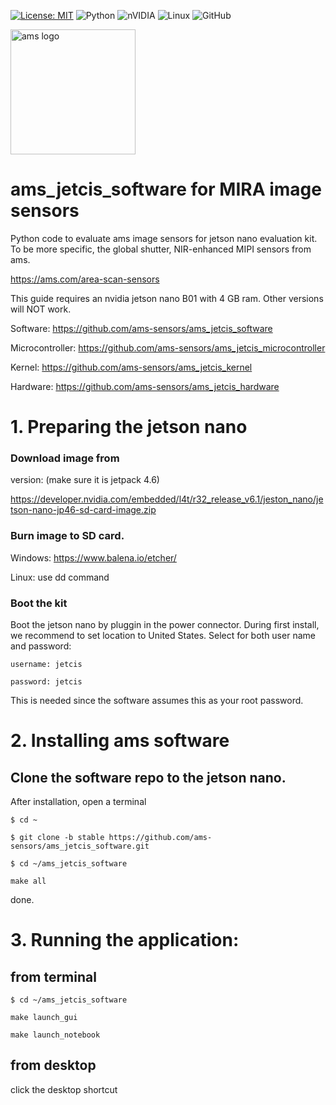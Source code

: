 [![License: MIT](https://img.shields.io/badge/License-MIT-yellow.svg?style=for-the-badge)](https://opensource.org/licenses/MIT)
![Python](https://img.shields.io/badge/python-3670A0?style=for-the-badge&logo=python&logoColor=ffdd54)
![nVIDIA](https://img.shields.io/badge/nVIDIA-%2376B900.svg?style=for-the-badge&logo=nVIDIA&logoColor=white)
![Linux](https://img.shields.io/badge/Linux-FCC624?style=for-the-badge&logo=linux&logoColor=black)
![GitHub](https://img.shields.io/badge/github-%23121011.svg?style=for-the-badge&logo=github&logoColor=white)

<a href="https://ams.com/area-scan-sensors">
<img src="https://upload.wikimedia.org/wikipedia/commons/3/32/Ams_AG_Logo.svg" alt="ams logo" width="200" title="ams logo" border="0"/>
</a>


# ams_jetcis_software for MIRA image sensors
Python code to evaluate ams image sensors for jetson nano evaluation kit.
To be more specific, the global shutter, NIR-enhanced MIPI sensors from ams.

https://ams.com/area-scan-sensors

This guide requires an nvidia jetson nano B01 with 4 GB ram. Other versions will NOT work.

Software: https://github.com/ams-sensors/ams_jetcis_software

Microcontroller: https://github.com/ams-sensors/ams_jetcis_microcontroller

Kernel: https://github.com/ams-sensors/ams_jetcis_kernel

Hardware: https://github.com/ams-sensors/ams_jetcis_hardware



# 1. Preparing the jetson nano

### Download image from
version: (make sure it is jetpack 4.6)

https://developer.nvidia.com/embedded/l4t/r32_release_v6.1/jeston_nano/jetson-nano-jp46-sd-card-image.zip

### Burn image to SD card.
Windows:
https://www.balena.io/etcher/

Linux:
use dd command

### Boot the kit
Boot the jetson nano by pluggin in the power connector.
During first install, we recommend to set location to United States.
Select for both user name and password:

`username: jetcis`

`password: jetcis`


This is needed since the software assumes this as your root password.

# 2. Installing ams software 

## Clone the software repo to the jetson nano.

After installation, open a terminal

`$ cd ~ `

`$ git clone -b stable https://github.com/ams-sensors/ams_jetcis_software.git`

`$ cd ~/ams_jetcis_software `

`make all`

done.


# 3. Running the application:

## from terminal

`$ cd ~/ams_jetcis_software `

`make launch_gui`

`make launch_notebook`

## from desktop

click the desktop shortcut


